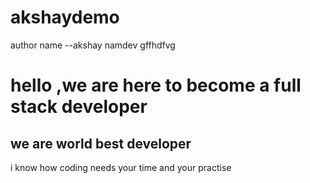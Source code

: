 # akshaydemo
author name --akshay namdev
gffhdfvg




<h1> hello ,we are here to become a full stack developer </h1>

<h2> we are world best developer </h2>

<p> i know how coding needs your time and your practise</p>

